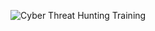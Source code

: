 ![Cyber Threat Hunting Training](https://github.com/ButchBytes-sec/ButchBytes-sec/assets/78964580/36f7e34c-40bb-49f5-9c62-53037f70f6fd)
